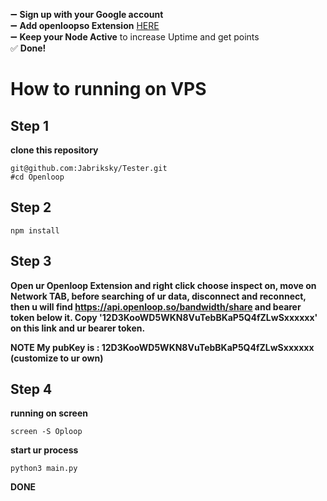➖ **Sign up with your Google account**  
➖ **Add openloopso Extension** [HERE](https://chromewebstore.google.com/detail/openloopso-sentry-node-ex/effapmdildnpkiaeghlkicpfflpiambm)  
➖ **Keep your Node Active** to increase Uptime and get points  
✅ **Done!**

# How to running on VPS
## Step 1
**clone this repository**
```
git@github.com:Jabriksky/Tester.git
#cd Openloop
```
## Step 2
```
npm install
```
## Step 3 
**Open ur Openloop Extension and right click choose inspect on, move on Network TAB, before searching of ur data, disconnect and reconnect, then u will find https://api.openloop.so/bandwidth/share and bearer token below it. Copy '12D3KooWD5WKN8VuTebBKaP5Q4fZLwSxxxxxx' on this link and ur bearer token.**

**NOTE
My pubKey is : 12D3KooWD5WKN8VuTebBKaP5Q4fZLwSxxxxxx (customize to ur own)**
## Step 4
**running on screen**
```
screen -S Oploop
```
**start ur process**
```
python3 main.py
```
**DONE**
